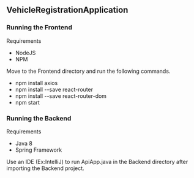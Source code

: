 ## VehicleRegistrationApplication

### Running the Frontend

Requirements
- NodeJS
- NPM

Move to the Frontend directory and run the following commands.
- npm install axios
- npm install --save react-router
- npm install --save react-router-dom
- npm start

### Running the Backend

Requirements
- Java 8
- Spring Framework

Use an IDE (Ex:IntelliJ) to run ApiApp.java in the Backend directory after importing the Backend project.
